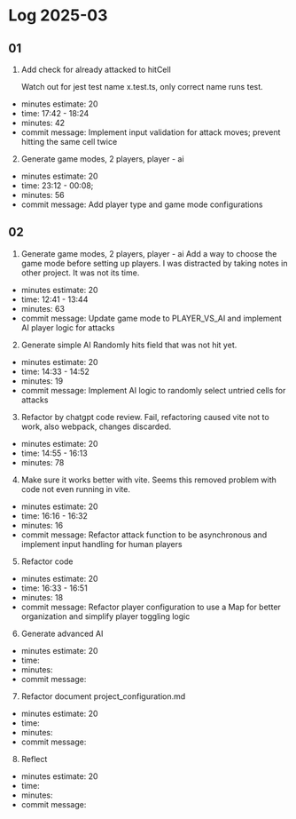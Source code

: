 # Log 2025-03

## 01

1. Add check for already attacked to hitCell

    Watch out for jest test name x.test.ts, only correct name runs test.

- minutes estimate: 20
- time: 17:42 - 18:24
- minutes: 42
- commit message: Implement input validation for attack moves; prevent hitting the same cell twice

2. Generate game modes, 2 players, player - ai

- minutes estimate: 20
- time: 23:12 - 00:08;
- minutes: 56 
- commit message: Add player type and game mode configurations

## 02

1. Generate game modes, 2 players, player - ai
   Add a way to choose the game mode before setting up players.
   I was distracted by taking notes in other project. It was not its time.

- minutes estimate: 20
- time: 12:41 - 13:44
- minutes: 63
- commit message: Update game mode to PLAYER_VS_AI and implement AI player logic for attacks

2. Generate simple AI
   Randomly hits field that was not hit yet.

- minutes estimate: 20
- time: 14:33 - 14:52
- minutes: 19
- commit message: Implement AI logic to randomly select untried cells for attacks

3. Refactor by chatgpt code review.
   Fail, refactoring caused vite not to work, also webpack, changes discarded.

- minutes estimate: 20
- time: 14:55 - 16:13
- minutes: 78

4. Make sure it works better with vite.
   Seems this removed problem with code not even running in vite.

- minutes estimate: 20
- time: 16:16 - 16:32
- minutes: 16
- commit message: Refactor attack function to be asynchronous and implement input handling for human players

5. Refactor code

- minutes estimate: 20
- time: 16:33 - 16:51
- minutes: 18
- commit message: Refactor player configuration to use a Map for better organization and simplify player toggling logic

6. Generate advanced AI

- minutes estimate: 20
- time:
- minutes:
- commit message:

7. Refactor document project_configuration.md

- minutes estimate: 20
- time:
- minutes:
- commit message:

8. Reflect

- minutes estimate: 20
- time:
- minutes:
- commit message:
